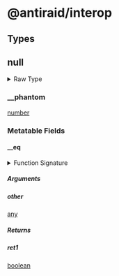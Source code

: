 <div id="@antiraid/interop"></div>

# @antiraid/interop

<div id="Types"></div>

## Types

<div id="null"></div>

## null

<details>
<summary>Raw Type</summary>

```luau
type null = {
	__phantom: number,

	-- Metatable
	__eq: (self: any, other: any) -> boolean
}
```

</details>

<div id="__phantom"></div>

### __phantom

[number](#number)

<div id="MetatableFields"></div>

### Metatable Fields

<div id="__eq"></div>

#### __eq

<details>
<summary>Function Signature</summary>

```luau
__eq: (self: any, other: any) -> boolean
```

</details>

<div id="Arguments"></div>

##### Arguments

<div id="other"></div>

##### other

[any](#any)

<div id="Returns"></div>

##### Returns

<div id="ret1"></div>

##### ret1

[boolean](#boolean)
